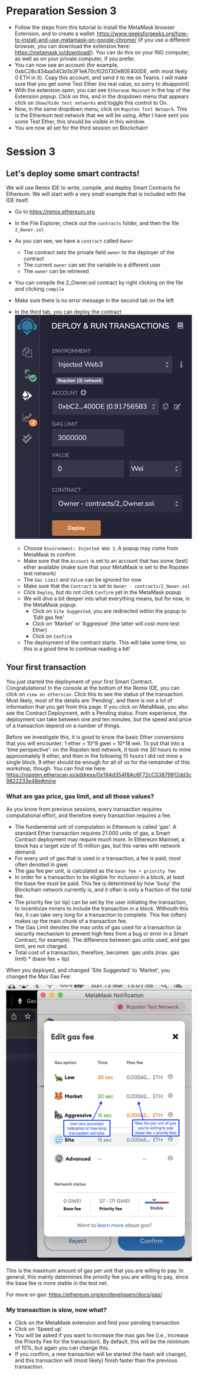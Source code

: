 # Preparation Session 3

- Follow the steps from this tutorial to install the MetaMask browser Extension, and to create a wallet: https://www.geeksforgeeks.org/how-to-install-and-use-metamask-on-google-chrome/ (if you use a different browser, you can download the extension here: https://metamask.io/download/). You can do this on your ING computer, as well as on your private computer, if you prefer.
- You can now see an account (for example, 0xbC28c434aa54Cb0b3F1eA70cf02073DeB0E400DE, with most likely 0 ETH in it). Copy this account, and send it to me on Teams. I will make sure that you get some Test Ether (no real value, so sorry to disappoint)
- With the extension open, you can see `Ethereum Mainnet` in the top of the Extension popup. Click on this, and in the dropdown menu that appears click on `Show/hide test networks` and toggle this control to On.
- Now, in the same dropdown menu, click on `Ropsten Test Network`. This is the Ethereum test network that we will be using. After I have sent you some Test Ether, this should be visible in this window.
- You are now all set for the third session on Blockchain!

# Session 3

## Let's deploy some smart contracts!

We will use Remix IDE to write, compile, and deploy Smart Contracts for Ethereum. We will start with a very small example that is included with the IDE itself.

- Go to https://remix.ethereum.org
- In the File Explorer, check out the `contracts` folder, and then the file `2_Owner.sol`
- As you can see, we have a `contract` called `Owner`

  - The contract sets the private field `owner` to the deployer of the contract
  - The current `owner` can set the variable to a different user
  - The `owner` can be retrieved

- You can compile the 2_Owner.sol contract by right clicking on the file and clicking `compile`
- Make sure there is no error message in the second tab on the left
- In the third tab, you can deploy the contract
![BeforeDeploy](./images/BeforeDeploy.png)
  - Choose `Environment: Injected Web 3`. A popup may come from MetaMask to confirm
  - Make sure that the `Account` is set to an account that has some (test) ether available (make sure that your MetaMask is set to the Ropsten test network)
  - The `Gas Limit` and `Value` can be ignored for now
  - Make sure that the `Contract` is set to `Owner - contracts/2_Owner.sol`
  - Click `Deploy`, but do not click `Confirm` yet in the MetaMask popup
  - We will dive a bit deeper into what everything means, but for now, in the MetaMask popup:
    - Click on `Site Suggested`, you are redirected within the popup to 'Edit gas fee'
    - Click on 'Market' or 'Aggresive' (the latter will cost more test Ether)
    - Click on `Confirm`
  - The deployment of the contract starts. This will take some time, so this is a good time to continue reading a bit!

## Your first transaction

You just started the deployment of your first Smart Contract. Congratulations! In the console at the bottom of the Remix IDE, you can click on `view on etherscan`. Click this to see the status of the transaction. Most likely, most of the details are 'Pending', and there is not a lot of information that you get from this page. If you click on MetaMask, you also see the Contract Deployment, with a Pending status. From experience, the deployment can take between one and ten minutes, but the speed and price of a transaction depend on a number of things.

Before we investigate this, it is good to know the basic Ether conversions that you will encounter: 1 ether = 10^9 gwei = 10^18 wei. To put that into a 'time perspective': on the Ropsten test network, it took me 30 hours to mine approximately 9 ether, and then in the following 15 hours I did not mine a single block. 9 ether should be enough for all of us for the remainder of this workshop, though. You can find me here: https://ropsten.etherscan.io/address/0x194d354f8Ac6F72cC53879812dd3c9822233e48e#mine

### What are gas price, gas limit, and all those values?

As you know from previous sessions, every transaction requires computational effort, and therefore every transaction requires a fee.

- The fundamental unit of computation in Ethereum is called 'gas'. A standard Ether transaction requires 21.000 units of gas, a Smart Contract deployment may require much more. In Ethereum Mainnet, a block has a target size of 15 million gas, but this varies with network demand.
- For every unit of gas that is used in a transaction, a fee is paid, most often denoted in gwei
- The gas fee per unit, is calculated as the `base fee + priority fee`
- In order for a transaction to be eligible for inclusion in a block, at least the base fee must be paid. This fee is determined by how 'busy' the Blockchain network currently is, and it often is only a fraction of the total fee.
- The priority fee (or tip) can be set by the user initiating the transaction, to incentivize miners to include the transaction in a block. Withouth this fee, it can take very long for a transaction to complete. This fee (often) makes up the main chunk of a transaction fee.
- The Gas Limit denotes the max units of gas used for a transaction (a security mechanism to prevent high fees from a bug or error in a Smart Contract, for example). The difference between gas units used, and gas limit, are not charged.
- Total cost of a transaction, therefore, becomes `gas units (max. gas limit) \* (base fee + tip)

When you deployed, and changed 'Site Suggested' to 'Market', you changed the Max Gas Fee:

![BeforeDeploy](./images/MaxGasFee.png)

This is the maximum amount of gas per unit that you are willing to pay. In general, this mainly determines the priority fee you are willing to pay, since the base fee is more stable in the test net.

For more on gas: https://ethereum.org/en/developers/docs/gas/

### My transaction is slow, now what?

- Click on the MetaMask extension and find your pending transaction
- Click on 'Speed up'
- You will be asked if you want to increase the max gas fee (i.e., increase the Priority Fee for the transaction). By default, this will be the minimum of 10%, but again you can change this.
- If you confirm, a new transaction will be started (the hash will change), and this transaction will (most likely) finish faster than the previous transaction.
